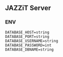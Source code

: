 ## JAZZiT Server

### ENV

```
DATABASE_HOST=string
DATABASE_PORT=string
DATABASE_USERNAME=string
DATABASE_PASSWORD=int
DATABASE_DBNAME=string
```
